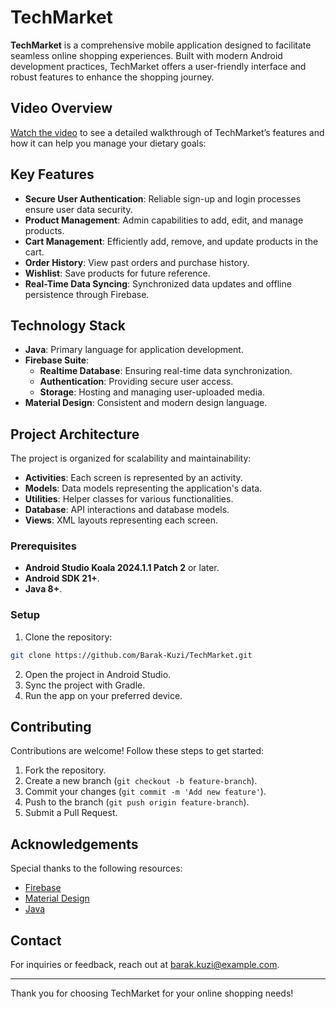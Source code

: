 # TechMarket

**TechMarket** is a comprehensive mobile application designed to facilitate seamless online shopping experiences. Built with modern Android development practices, TechMarket offers a user-friendly interface and robust features to enhance the shopping journey.


## Video Overview

[Watch the video](https://drive.google.com/file/d/1ONNWhZME-raT6SYV8GaEhHuuZSTe0dAq/view?usp=sharing) to see a detailed walkthrough of TechMarket’s features and how it can help you manage your dietary goals:


## Key Features

- **Secure User Authentication**: Reliable sign-up and login processes ensure user data security.
- **Product Management**: Admin capabilities to add, edit, and manage products.
- **Cart Management**: Efficiently add, remove, and update products in the cart.
- **Order History**: View past orders and purchase history.
- **Wishlist**: Save products for future reference.
- **Real-Time Data Syncing**: Synchronized data updates and offline persistence through Firebase.


## Technology Stack

- **Java**: Primary language for application development.
- **Firebase Suite**:
  - **Realtime Database**: Ensuring real-time data synchronization.
  - **Authentication**: Providing secure user access.
  - **Storage**: Hosting and managing user-uploaded media.
- **Material Design**: Consistent and modern design language.

## Project Architecture

The project is organized for scalability and maintainability:

- **Activities**: Each screen is represented by an activity.
- **Models**: Data models representing the application's data.
- **Utilities**: Helper classes for various functionalities.
- **Database**: API interactions and database models.
- **Views**: XML layouts representing each screen.


### Prerequisites

- **Android Studio Koala 2024.1.1 Patch 2** or later.
- **Android SDK 21+**.
- **Java 8+**.

### Setup

1. Clone the repository:
 ```bash
git clone https://github.com/Barak-Kuzi/TechMarket.git
```
2. Open the project in Android Studio.
3. Sync the project with Gradle.
4. Run the app on your preferred device.



## Contributing

Contributions are welcome! Follow these steps to get started:

1. Fork the repository.
2. Create a new branch (`git checkout -b feature-branch`).
3. Commit your changes (`git commit -m 'Add new feature'`).
4. Push to the branch (`git push origin feature-branch`).
5. Submit a Pull Request.

## Acknowledgements

Special thanks to the following resources:

- [Firebase](https://firebase.google.com/)
- [Material Design](https://material.io/design)
- [Java](https://www.oracle.com/java/)

## Contact

For inquiries or feedback, reach out at [barak.kuzi@example.com](mailto:barak.kuzi@example.com).

---

Thank you for choosing TechMarket for your online shopping needs!
